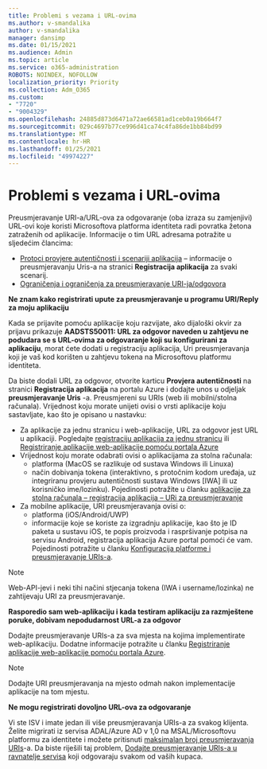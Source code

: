 ```yaml
---
title: Problemi s vezama i URL-ovima
ms.author: v-smandalika
author: v-smandalika
manager: dansimp
ms.date: 01/15/2021
ms.audience: Admin
ms.topic: article
ms.service: o365-administration
ROBOTS: NOINDEX, NOFOLLOW
localization_priority: Priority
ms.collection: Adm_O365
ms.custom:
- "7720"
- "9004329"
ms.openlocfilehash: 24885d873d6471a72ae66581ad1ceb0a19b664f7
ms.sourcegitcommit: 029c4697b77ce996d41ca74c4fa86de1bb84bd99
ms.translationtype: MT
ms.contentlocale: hr-HR
ms.lasthandoff: 01/25/2021
ms.locfileid: "49974227"
---
```

# <a name="issues-with-links-and-urls"></a>Problemi s vezama i URL-ovima

Preusmjeravanje URI-a/URL-ova za odgovaranje (oba izraza su zamjenjivi) URL-ovi koje koristi Microsoftova platforma identiteta radi povratka žetona zatraženih od aplikacije. Informacije o tim URL adresama potražite u sljedećim člancima:

- [Protoci provjere autentičnosti i scenariji aplikacija](https://docs.microsoft.com/azure/active-directory/develop/authentication-flows-app-scenarios) – informacije o preusmjeravanju Uris-a na stranici **Registracija aplikacija** za svaki scenarij.
- [Ograničenja i ograničenja za preusmjeravanje URI-ja/odgovora](https://docs.microsoft.com/azure/active-directory/develop/reply-url)

**Ne znam kako registrirati upute za preusmjeravanje u programu URI/Reply za moju aplikaciju**

Kada se prijavite pomoću aplikacije koju razvijate, ako dijaloški okvir za prijavu prikazuje **AADSTS50011: URL za odgovor naveden u zahtjevu ne podudara se s URL-ovima za odgovaranje koji su konfigurirani za <your app ID> aplikaciju**, morat ćete dodati u registraciju aplikacija, Uri preusmjeravanja koji je vaš kod korišten u zahtjevu tokena na Microsoftovu platformu identiteta.

Da biste dodali URL za odgovor, otvorite karticu **Provjera autentičnosti** na stranici **Registracija aplikacija** na portalu Azure i dodajte unos u odjeljak **preusmjeravanje Uris** -a. Preusmjereni su URIs (web ili mobilni/stolna računala). Vrijednost koju morate unijeti ovisi o vrsti aplikacije koju sastavljate, kao što je opisano u nastavku:

- Za aplikacije za jednu stranicu i web-aplikacije, URL za odgovor jest URL u aplikaciji. Pogledajte [registraciju aplikacija za jednu stranicu](https://docs.microsoft.com/azure/active-directory/develop/scenario-spa-app-registration#register-a-redirect-uri) ili [Registriranje aplikacije web-aplikacije pomoću portala Azure](https://docs.microsoft.com/azure/active-directory/develop/scenario-web-app-sign-user-app-registration?tabs=aspnetcore#register-an-app-using-azure-portal)
- Vrijednost koju morate odabrati ovisi o aplikacijama za stolna računala:
    - platforma (MacOS se razlikuje od sustava Windows ili Linuxa)
    - način dobivanja tokena (interaktivno, s protočnim kodom uređaja, uz integriranu provjeru autentičnosti sustava Windows [IWA] ili uz korisničko ime/lozinku).
    Pojedinosti potražite u članku [aplikacije za stolna računala – registracija aplikacija – URi za preusmjeravanje](https://docs.microsoft.com/azure/active-directory/develop/scenario-desktop-app-registration#redirect-uris)
- Za mobilne aplikacije, URI preusmjeravanja ovisi o:
    - platforma (iOS/Android/UWP)
    - informacije koje se koriste za izgradnju aplikacije, kao što je ID paketa u sustavu iOS, te popis proizvoda i raspršivanje potpisa na servisu Android, registracija aplikacija Azure portal pomoći će vam. Pojedinosti potražite u članku [Konfiguracija platforme i preusmjeravanje URIs-a](https://docs.microsoft.com/azure/active-directory/develop/scenario-mobile-app-registration#platform-configuration-and-redirect-uris).

> [!NOTE]
> Web-API-jevi i neki tihi načini stjecanja tokena (IWA i username/lozinka) ne zahtijevaju URI za preusmjeravanje.

**Rasporedio sam web-aplikaciju i kada testiram aplikaciju za razmještene poruke, dobivam nepodudarnost URL-a za odgovor**

Dodajte preusmjeravanje URIs-a za sva mjesta na kojima implementirate web-aplikaciju. Dodatne informacije potražite u članku [Registriranje aplikacije web-aplikacije pomoću portala Azure](https://docs.microsoft.com/azure/active-directory/develop/scenario-web-app-sign-user-app-registration).

> [!NOTE]
> Dodajte URI preusmjeravanja na mjesto odmah nakon implementacije aplikacije na tom mjestu.

**Ne mogu registrirati dovoljno URL-ova za odgovaranje**

Vi ste ISV i imate jedan ili više preusmjeravanja URIs-a za svakog klijenta. Želite migrirati iz servisa ADAL/Azure AD v 1,0 na MSAL/Microsoftovu platformu za identitete i možete pritisnuti [maksimalan broj preusmjeravanja URIs](https://docs.microsoft.com/azure/active-directory/develop/reply-url#maximum-number-of-redirect-uris)-a. Da biste riješili taj problem, [Dodajte preusmjeravanje URIs-a u ravnatelje servisa](https://docs.microsoft.com/azure/active-directory/develop/reply-url#add-redirect-uris-to-service-principals) koji odgovaraju svakom od vaših kupaca.
